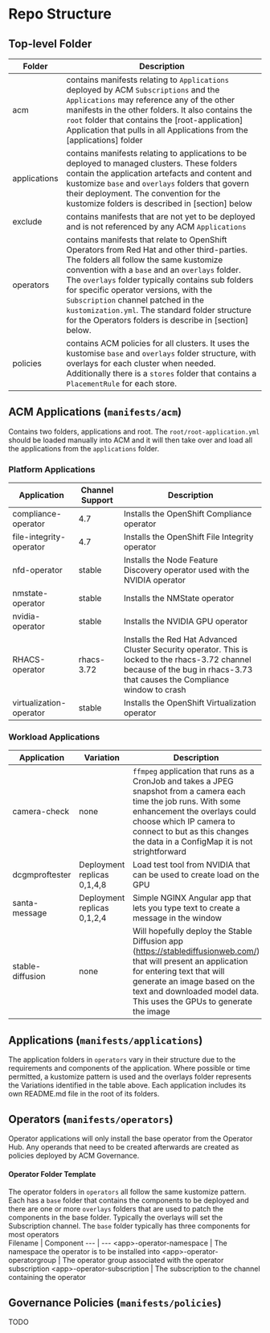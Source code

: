 # Repo Structure
## Top-level Folder

| Folder | Description |
| --- | --- |
acm | contains manifests relating to `Applications` deployed by ACM `Subscriptions` and the `Applications` may reference any of the other manifests in the other folders.  It also contains the `root` folder that contains the [root-application] Application that pulls in all Applications from the [applications] folder
applications | contains manifests relating to applications to be deployed to managed clusters.  These folders contain the application artefacts and content and kustomize `base` and `overlays` folders that govern their deployment.  The convention for the kustomize folders is described in [section] below
exclude | contains manifests that are not yet to be deployed and is not referenced by any ACM `Applications`
operators | contains manifests that relate to OpenShift Operators from Red Hat and other third-parties.  The folders all follow the same kustomize convention with a `base` and an `overlays` folder.  The `overlays` folder typically contains sub folders for specific operator versions, with the `Subscription` channel patched in the `kustomization.yml`.  The standard folder structure for the Operators folders is describe in [section] below.
policies | contains ACM policies for all clusters.  It uses the kustomise `base` and `overlays` folder structure, with overlays for each cluster when needed.  Additionally there is a `stores` folder that contains a `PlacementRule` for each store.

## ACM Applications (`manifests/acm`)
Contains two folders, applications and root.  The `root/root-application.yml` should be loaded manually into ACM and it will then take over and load all the applications from the `applications` folder.

### Platform Applications
Application | Channel Support | Description
--- | --- | ---
compliance-operator | 4.7 | Installs the OpenShift Compliance operator
file-integrity-operator | 4.7 | Installs the OpenShift File Integrity operator
nfd-operator | stable | Installs the Node Feature Discovery operator used with the NVIDIA operator
nmstate-operator | stable | Installs the NMState operator
nvidia-operator | stable | Installs the NVIDIA GPU operator
RHACS-operator | rhacs-3.72 | Installs the Red Hat Advanced Cluster Security operator.  This is locked to the rhacs-3.72 channel because of the bug in rhacs-3.73 that causes the Compliance window to crash
virtualization-operator | stable | Installs the OpenShift Virtualization operator <br>
### Workload Applications
Application | Variation | Description
--- | --- | ---
camera-check | none | `ffmpeg` application that runs as a CronJob and takes a JPEG snapshot from a camera each time the job runs.  With some enhancement the overlays could choose which IP camera to connect to but as this changes the data in a ConfigMap it is not strightforward
dcgmproftester | Deployment replicas 0,1,4,8 | Load test tool from NVIDIA that can be used to create load on the GPU
santa-message | Deployment replicas 0,1,2,4 | Simple NGINX Angular app that lets you type text to create a message in the window
stable-diffusion | none | Will hopefully deploy the Stable Diffusion app (https://stablediffusionweb.com/) that will present an application for entering text that will generate an image based on the text and downloaded model data.  This uses the GPUs to generate the image

## Applications (`manifests/applications`)
The application folders in `operators` vary in their structure due to the requirements and components of the application.  Where possible or time permitted, a kustomize pattern is used and the overlays folder represents the Variations identified in the table above.  Each application includes its own README.md file in the root of its folders.

## Operators (`manifests/operators`)
Operator applications will only install the base operator from the Operator Hub.  Any operands that need to be created afterwards are created as policies deployed by ACM Governance.
#### Operator Folder Template
The operator folders in `operators` all follow the same kustomize pattern.  Each has a `base` folder that contains the components to be deployed and there are one or more `overlays` folders that are used to patch the components in the base folder.  Typically the overlays will set the Subscription channel.  The `base` folder typically has three components for most operators <br>
Filename | Component
--- | ---
\<app\>-operator-namespace | The namespace the operator is to be installed into
\<app\>-operator-operatorgroup | The operator group associated with the operator subscription
\<app\>-operator-subscription | The subscription to the channel containing the operator

## Governance Policies (`manifests/policies`)
TODO